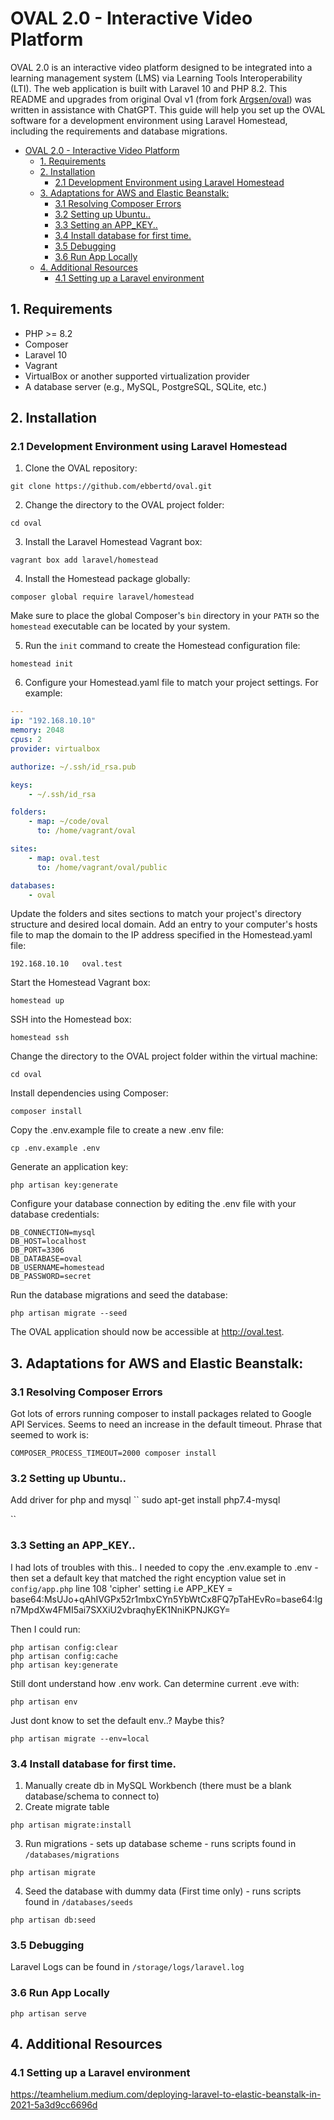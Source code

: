 # OVAL 2.0 - Interactive Video Platform

OVAL 2.0 is an interactive video platform designed to be integrated into a learning management system (LMS) via Learning Tools Interoperability (LTI). The web application is built with Laravel 10 and PHP 8.2. This README and upgrades from original Oval v1 (from fork [Argsen/oval](https://github.com/Argsen/oval)) was written in assistance with ChatGPT. This guide will help you set up the OVAL software for a development environment using Laravel Homestead, including the requirements and database migrations.

- [OVAL 2.0 - Interactive Video Platform](#oval-20---interactive-video-platform)
  - [1. Requirements](#1-requirements)
  - [2. Installation](#2-installation)
    - [2.1 Development Environment using Laravel Homestead](#21-development-environment-using-laravel-homestead)
  - [3. Adaptations for AWS and Elastic Beanstalk:](#3-adaptations-for-aws-and-elastic-beanstalk)
    - [3.1 Resolving Composer Errors](#31-resolving-composer-errors)
    - [3.2 Setting up Ubuntu..](#32-setting-up-ubuntu)
    - [3.3 Setting an APP\_KEY..](#33-setting-an-app_key)
    - [3.4 Install database for first time.](#34-install-database-for-first-time)
    - [3.5 Debugging](#35-debugging)
    - [3.6 Run App Locally](#36-run-app-locally)
  - [4. Additional Resources](#4-additional-resources)
    - [4.1 Setting up a Laravel environment](#41-setting-up-a-laravel-environment)


## 1. Requirements

- PHP >= 8.2
- Composer
- Laravel 10
- Vagrant
- VirtualBox or another supported virtualization provider
- A database server (e.g., MySQL, PostgreSQL, SQLite, etc.)

## 2. Installation

### 2.1 Development Environment using Laravel Homestead

1. Clone the OVAL repository:
```
git clone https://github.com/ebbertd/oval.git
```

2. Change the directory to the OVAL project folder:
```
cd oval
```

3. Install the Laravel Homestead Vagrant box:
```
vagrant box add laravel/homestead
```

4. Install the Homestead package globally:
```
composer global require laravel/homestead
```

Make sure to place the global Composer's `bin` directory in your `PATH` so the `homestead` executable can be located by your system.

5. Run the `init` command to create the Homestead configuration file:
```
homestead init
```

6. Configure your Homestead.yaml file to match your project settings. For example:

```yaml
---
ip: "192.168.10.10"
memory: 2048
cpus: 2
provider: virtualbox

authorize: ~/.ssh/id_rsa.pub

keys:
    - ~/.ssh/id_rsa

folders:
    - map: ~/code/oval
      to: /home/vagrant/oval

sites:
    - map: oval.test
      to: /home/vagrant/oval/public

databases:
    - oval
```

Update the folders and sites sections to match your project's directory structure and desired local domain. Add an entry to your computer's hosts file to map the domain to the IP address specified in the Homestead.yaml file:
```
192.168.10.10   oval.test
```

Start the Homestead Vagrant box:
```
homestead up
```

SSH into the Homestead box:
```
homestead ssh
```

Change the directory to the OVAL project folder within the virtual machine:
```
cd oval
```

Install dependencies using Composer:
```
composer install
```

Copy the .env.example file to create a new .env file:
```
cp .env.example .env
```

Generate an application key:
```
php artisan key:generate
```

Configure your database connection by editing the .env file with your database credentials:
```
DB_CONNECTION=mysql
DB_HOST=localhost
DB_PORT=3306
DB_DATABASE=oval
DB_USERNAME=homestead
DB_PASSWORD=secret
```

Run the database migrations and seed the database:
```
php artisan migrate --seed
```

The OVAL application should now be accessible at http://oval.test.


## 3. Adaptations for AWS and Elastic Beanstalk:

### 3.1 Resolving Composer Errors
Got lots of errors running composer to install packages related to Google API Services. Seems to need an increase in the default timeout.
Phrase that seemed to work is:
```
COMPOSER_PROCESS_TIMEOUT=2000 composer install
```

### 3.2 Setting up Ubuntu..
Add driver for php and mysql
``
sudo apt-get install php7.4-mysql

``

### 3.3 Setting an APP_KEY..
I had lots of troubles with this.. I needed to copy the .env.example to .env - then set a default key that matched the right encyption value set in `config/app.php` line 108 'cipher' setting i.e
APP_KEY = base64:MsUJo+qAhIVGPx52r1mbxCYn5YbWtCx8FQ7pTaHEvRo=base64:Ign7MpdXw4FMI5ai7SXXiU2vbraqhyEK1NniKPNJKGY=

Then I could run:
```
php artisan config:clear
php artisan config:cache
php artisan key:generate
```
Still dont understand how .env work. Can determine current .eve with:
```
php artisan env
```
Just dont know to set the default env..? Maybe this?
```
php artisan migrate --env=local
```


### 3.4 Install database for first time.
1. Manually create db in MySQL Workbench (there must be a blank database/schema to connect to)
2. Create migrate table
```
php artisan migrate:install
```
3. Run migrations - sets up database scheme - runs scripts found in `/databases/migrations`
```
php artisan migrate
```

4. Seed the database with dummy data (First time only) - runs scripts found in `/databases/seeds`
```
php artisan db:seed
```

### 3.5 Debugging

Laravel Logs can be found in `/storage/logs/laravel.log`


### 3.6 Run App Locally
```
php artisan serve
```


## 4. Additional Resources

### 4.1 Setting up a Laravel environment
https://teamhelium.medium.com/deploying-laravel-to-elastic-beanstalk-in-2021-5a3d9cc6696d